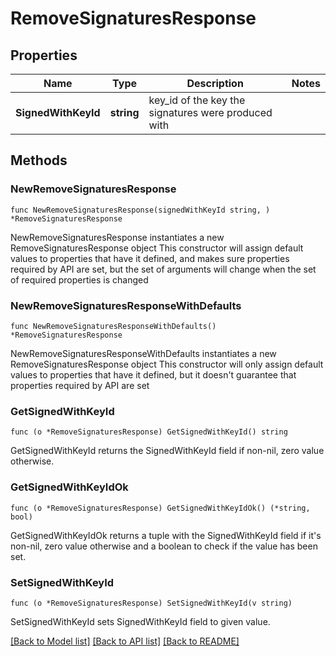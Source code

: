 # RemoveSignaturesResponse

## Properties

Name | Type | Description | Notes
------------ | ------------- | ------------- | -------------
**SignedWithKeyId** | **string** | key_id of the key the signatures were produced with | 

## Methods

### NewRemoveSignaturesResponse

`func NewRemoveSignaturesResponse(signedWithKeyId string, ) *RemoveSignaturesResponse`

NewRemoveSignaturesResponse instantiates a new RemoveSignaturesResponse object
This constructor will assign default values to properties that have it defined,
and makes sure properties required by API are set, but the set of arguments
will change when the set of required properties is changed

### NewRemoveSignaturesResponseWithDefaults

`func NewRemoveSignaturesResponseWithDefaults() *RemoveSignaturesResponse`

NewRemoveSignaturesResponseWithDefaults instantiates a new RemoveSignaturesResponse object
This constructor will only assign default values to properties that have it defined,
but it doesn't guarantee that properties required by API are set

### GetSignedWithKeyId

`func (o *RemoveSignaturesResponse) GetSignedWithKeyId() string`

GetSignedWithKeyId returns the SignedWithKeyId field if non-nil, zero value otherwise.

### GetSignedWithKeyIdOk

`func (o *RemoveSignaturesResponse) GetSignedWithKeyIdOk() (*string, bool)`

GetSignedWithKeyIdOk returns a tuple with the SignedWithKeyId field if it's non-nil, zero value otherwise
and a boolean to check if the value has been set.

### SetSignedWithKeyId

`func (o *RemoveSignaturesResponse) SetSignedWithKeyId(v string)`

SetSignedWithKeyId sets SignedWithKeyId field to given value.



[[Back to Model list]](../README.md#documentation-for-models) [[Back to API list]](../README.md#documentation-for-api-endpoints) [[Back to README]](../README.md)


